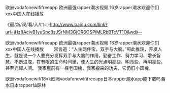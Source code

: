 欧洲vodafonewififreeapp
欧洲最强rapper潮水视频
16岁rapper潮水欢迎你们
ххх中国人在线播放


《最/新/观/看/入/口👉http://www.baidu.com/link?url=jHz8AcivB1yuSpc8sJSrNM3GjOR6OSPiMLRbBTcVT1O&wd》--

欧洲vodafonewififreeapp
欧洲最强rapper潮水视频
16岁rapper潮水欢迎你们
ххх中国人在线播放
　　常言道：“人生两件宝，双手与大脑。”照此推理，开发人生，就是说一个人要充分发挥双手与大脑的作用，勤奋工作、努力学习、增长智慧、不断进取，在有限的生命时间里，使人生的光点明亮些、明亮些、再明亮些，甚至光耀人间。
我家屋前有一棵老国槐，我家搬来的功夫，它仍旧小国槐。





欧洲vodafonewifi18√k欧洲vodafonewififreeapp日本rapper潮水app能下载吗潮水日本rapper仙踪林
